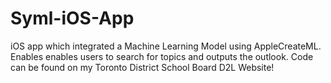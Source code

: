 # Syml-iOS-App
iOS app which integrated a Machine Learning Model using AppleCreateML. Enables enables users to search for topics and outputs the outlook.
Code can be found on my Toronto District School Board D2L Website!
